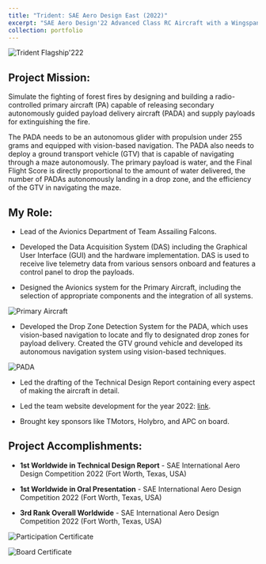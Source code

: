 ```yaml
---
title: "Trident: SAE Aero Design East (2022)"
excerpt: "SAE Aero Design'22 Advanced Class RC Aircraft with a Wingspan of > 3m. It carries three Propelled Autonomoust Delivery Aircrafts externally and water as payload.<br/><br/><img src='https://www.sakshambhutani.xyz/images/Falcons22/team2.png'>"
collection: portfolio
---
```

![Trident Flagship'222](https://sakshambhutani.xyz/images/Falcons22/team.png)

## Project Mission:
Simulate the fighting of forest fires by designing and building a radio-controlled primary aircraft (PA) capable of releasing secondary autonomously guided payload delivery aircraft (PADA) and supply payloads for extinguishing the fire.

The PADA needs to be an autonomous glider with propulsion under 255 grams and equipped with vision-based navigation. The PADA also needs to deploy a ground transport vehicle (GTV) that is capable of navigating through a maze autonomously. The primary payload is water, and the Final Flight Score is directly proportional to the amount of water delivered, the number of PADAs autonomously landing in a drop zone, and the efficiency of the GTV in navigating the maze.

## My Role:
* Lead of the Avionics Department of Team Assailing Falcons.

* Developed the Data Acquisition System (DAS) including the Graphical User Interface (GUI) and the hardware implementation. DAS is used to receive live telemetry data from various sensors onboard and features a control panel to drop the payloads.

* Designed the Avionics system for the Primary Aircraft, including the selection of appropriate components and the integration of all systems.

![Primary Aircraft](https://sakshambhutani.xyz/images/Falcons22/PA.png)

* Developed the Drop Zone Detection System for the PADA, which uses vision-based navigation to locate and fly to designated drop zones for payload delivery. Created the GTV ground vehicle and developed its autonomous navigation system using vision-based techniques.

![PADA](https://sakshambhutani.xyz/images/Falcons22/PADA.png)
  
* Led the drafting of the Technical Design Report containing every aspect of making the aircraft in detail.

* Led the team website development for the year 2022: [link](https://assailingFalcons22.in/).

* Brought key sponsors like TMotors, Holybro, and APC on board.

## Project Accomplishments:

* **1st Worldwide in Technical Design Report** - SAE International Aero Design Competition 2022 (Fort Worth, Texas, USA)

* **1st Worldwide in Oral Presentation** - SAE International Aero Design Competition 2022 (Fort Worth, Texas, USA)

* **3rd Rank Overall Worldwide** - SAE International Aero Design Competition 2022 (Fort Worth, Texas, USA)

<!-- ![Placks](https://sakshambhutani.xyz/images/Falcons22/Falcons22-vulcan-pos.png)-->

![Participation Certificate](https://sakshambhutani.xyz/images/Falcons22/participation-certificate.png) 

![Board Certificate](https://sakshambhutani.xyz/images/Falcons22/board-certificate.jpeg)
